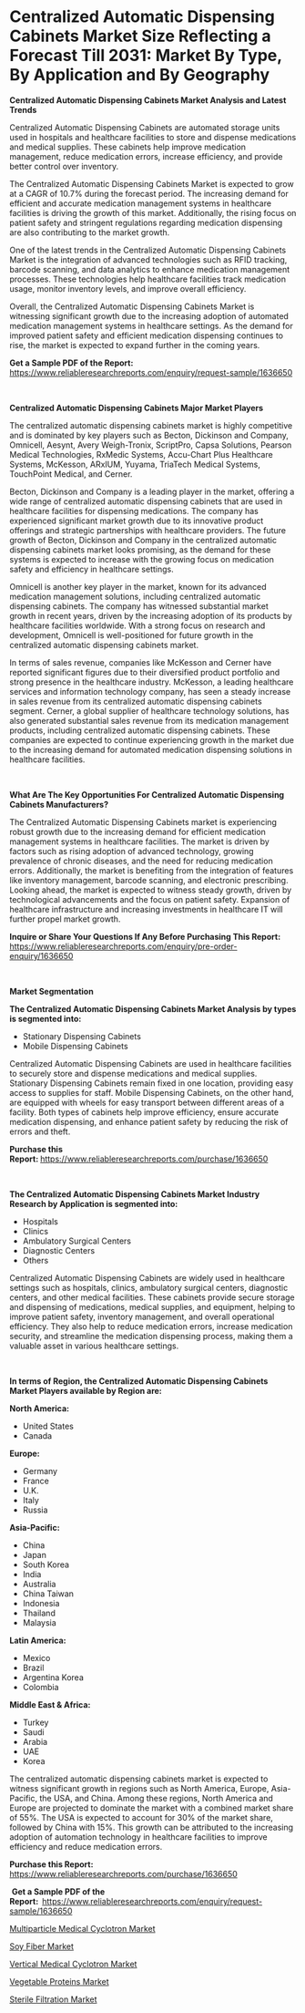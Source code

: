<p><h1>Centralized Automatic Dispensing Cabinets Market Size Reflecting a Forecast Till 2031: Market By Type, By Application and By Geography</h1></p><p><strong>Centralized Automatic Dispensing Cabinets Market Analysis and Latest Trends</strong></p>
<p><p>Centralized Automatic Dispensing Cabinets are automated storage units used in hospitals and healthcare facilities to store and dispense medications and medical supplies. These cabinets help improve medication management, reduce medication errors, increase efficiency, and provide better control over inventory.</p><p>The Centralized Automatic Dispensing Cabinets Market is expected to grow at a CAGR of 10.7% during the forecast period. The increasing demand for efficient and accurate medication management systems in healthcare facilities is driving the growth of this market. Additionally, the rising focus on patient safety and stringent regulations regarding medication dispensing are also contributing to the market growth.</p><p>One of the latest trends in the Centralized Automatic Dispensing Cabinets Market is the integration of advanced technologies such as RFID tracking, barcode scanning, and data analytics to enhance medication management processes. These technologies help healthcare facilities track medication usage, monitor inventory levels, and improve overall efficiency.</p><p>Overall, the Centralized Automatic Dispensing Cabinets Market is witnessing significant growth due to the increasing adoption of automated medication management systems in healthcare settings. As the demand for improved patient safety and efficient medication dispensing continues to rise, the market is expected to expand further in the coming years.</p></p>
<p><strong>Get a Sample PDF of the Report:&nbsp;</strong> <a href="https://www.reliableresearchreports.com/enquiry/request-sample/1636650">https://www.reliableresearchreports.com/enquiry/request-sample/1636650</a></p>
<p>&nbsp;</p>
<p><strong>Centralized Automatic Dispensing Cabinets Major Market Players</strong></p>
<p><p>The centralized automatic dispensing cabinets market is highly competitive and is dominated by key players such as Becton, Dickinson and Company, Omnicell, Aesynt, Avery Weigh-Tronix, ScriptPro, Capsa Solutions, Pearson Medical Technologies, RxMedic Systems, Accu-Chart Plus Healthcare Systems, McKesson, ARxIUM, Yuyama, TriaTech Medical Systems, TouchPoint Medical, and Cerner.</p><p>Becton, Dickinson and Company is a leading player in the market, offering a wide range of centralized automatic dispensing cabinets that are used in healthcare facilities for dispensing medications. The company has experienced significant market growth due to its innovative product offerings and strategic partnerships with healthcare providers. The future growth of Becton, Dickinson and Company in the centralized automatic dispensing cabinets market looks promising, as the demand for these systems is expected to increase with the growing focus on medication safety and efficiency in healthcare settings.</p><p>Omnicell is another key player in the market, known for its advanced medication management solutions, including centralized automatic dispensing cabinets. The company has witnessed substantial market growth in recent years, driven by the increasing adoption of its products by healthcare facilities worldwide. With a strong focus on research and development, Omnicell is well-positioned for future growth in the centralized automatic dispensing cabinets market.</p><p>In terms of sales revenue, companies like McKesson and Cerner have reported significant figures due to their diversified product portfolio and strong presence in the healthcare industry. McKesson, a leading healthcare services and information technology company, has seen a steady increase in sales revenue from its centralized automatic dispensing cabinets segment. Cerner, a global supplier of healthcare technology solutions, has also generated substantial sales revenue from its medication management products, including centralized automatic dispensing cabinets. These companies are expected to continue experiencing growth in the market due to the increasing demand for automated medication dispensing solutions in healthcare facilities.</p></p>
<p>&nbsp;</p>
<p><strong>What Are The Key Opportunities For Centralized Automatic Dispensing Cabinets Manufacturers?</strong></p>
<p><p>The Centralized Automatic Dispensing Cabinets market is experiencing robust growth due to the increasing demand for efficient medication management systems in healthcare facilities. The market is driven by factors such as rising adoption of advanced technology, growing prevalence of chronic diseases, and the need for reducing medication errors. Additionally, the market is benefiting from the integration of features like inventory management, barcode scanning, and electronic prescribing. Looking ahead, the market is expected to witness steady growth, driven by technological advancements and the focus on patient safety. Expansion of healthcare infrastructure and increasing investments in healthcare IT will further propel market growth.</p></p>
<p><strong>Inquire or Share Your Questions If Any Before Purchasing This Report:</strong> <a href="https://www.reliableresearchreports.com/enquiry/pre-order-enquiry/1636650">https://www.reliableresearchreports.com/enquiry/pre-order-enquiry/1636650</a></p>
<p>&nbsp;</p>
<p><strong>Market Segmentation</strong></p>
<p><strong>The Centralized Automatic Dispensing Cabinets Market Analysis by types is segmented into:</strong></p>
<p><ul><li>Stationary Dispensing Cabinets</li><li>Mobile Dispensing Cabinets</li></ul></p>
<p><p>Centralized Automatic Dispensing Cabinets are used in healthcare facilities to securely store and dispense medications and medical supplies. Stationary Dispensing Cabinets remain fixed in one location, providing easy access to supplies for staff. Mobile Dispensing Cabinets, on the other hand, are equipped with wheels for easy transport between different areas of a facility. Both types of cabinets help improve efficiency, ensure accurate medication dispensing, and enhance patient safety by reducing the risk of errors and theft.</p></p>
<p><strong>Purchase this Report:&nbsp;</strong><a href="https://www.reliableresearchreports.com/purchase/1636650">https://www.reliableresearchreports.com/purchase/1636650</a></p>
<p>&nbsp;</p>
<p><strong>The Centralized Automatic Dispensing Cabinets Market Industry Research by Application is segmented into:</strong></p>
<p><ul><li>Hospitals</li><li>Clinics</li><li>Ambulatory Surgical Centers</li><li>Diagnostic Centers</li><li>Others</li></ul></p>
<p><p>Centralized Automatic Dispensing Cabinets are widely used in healthcare settings such as hospitals, clinics, ambulatory surgical centers, diagnostic centers, and other medical facilities. These cabinets provide secure storage and dispensing of medications, medical supplies, and equipment, helping to improve patient safety, inventory management, and overall operational efficiency. They also help to reduce medication errors, increase medication security, and streamline the medication dispensing process, making them a valuable asset in various healthcare settings.</p></p>
<p>&nbsp;</p>
<p><strong>In terms of Region, the Centralized Automatic Dispensing Cabinets Market Players available by Region are:</strong></p>
<p>
    <p> <strong> North America: </strong>
        <ul>
            <li>United States</li>
            <li>Canada</li>
        </ul>
        </p> 
    <p> <strong> Europe: </strong>
        <ul>
            <li>Germany</li>
            <li>France</li>
            <li>U.K.</li>
            <li>Italy</li>
            <li>Russia</li>
        </ul>
        </p> 
    <p> <strong> Asia-Pacific: </strong>
        <ul>
            <li>China</li>
            <li>Japan</li>
            <li>South Korea</li>
            <li>India</li>
            <li>Australia</li>
            <li>China Taiwan</li>
            <li>Indonesia</li>
            <li>Thailand</li>
            <li>Malaysia</li>
        </ul>
        </p> 
    <p> <strong> Latin America: </strong>
        <ul>
            <li>Mexico</li>
            <li>Brazil</li>
            <li>Argentina Korea</li>
            <li>Colombia</li>
        </ul>
        </p> 
    <p> <strong> Middle East & Africa: </strong>
        <ul>
            <li>Turkey</li>
            <li>Saudi</li>
            <li>Arabia</li>
            <li>UAE</li>
            <li>Korea</li>
        </ul>
    </p>
    </p>
<p><p>The centralized automatic dispensing cabinets market is expected to witness significant growth in regions such as North America, Europe, Asia-Pacific, the USA, and China. Among these regions, North America and Europe are projected to dominate the market with a combined market share of 55%. The USA is expected to account for 30% of the market share, followed by China with 15%. This growth can be attributed to the increasing adoption of automation technology in healthcare facilities to improve efficiency and reduce medication errors.</p></p>
<p><strong>Purchase this Report: </strong><a href="https://www.reliableresearchreports.com/purchase/1636650">https://www.reliableresearchreports.com/purchase/1636650</a></p>
<p>&nbsp;<strong>Get a Sample PDF of the Report:&nbsp;&nbsp;</strong><a href="https://www.reliableresearchreports.com/enquiry/request-sample/1636650">https://www.reliableresearchreports.com/enquiry/request-sample/1636650</a></p>
<p><strong></strong></p>
<p><p><a href="https://github.com/beatblasta/Market-Research-Report-List-1/blob/main/multiparticle-medical-cyclotron-market.md">Multiparticle Medical Cyclotron Market</a></p><p><a href="https://issuu.com/reportprime-2/docs/soy-fiber-market-size-2030.pptx">Soy Fiber Market</a></p><p><a href="https://github.com/shotows/Market-Research-Report-List-1/blob/main/vertical-medical-cyclotron-market.md">Vertical Medical Cyclotron Market</a></p><p><a href="https://issuu.com/reportprime-2/docs/vegetable-proteins-market-size-2030.pptx">Vegetable Proteins Market</a></p><p><a href="https://medium.com/@itzelheller546/sterile-filtration-market-insights-into-market-cagr-market-trends-and-growth-strategies-8e93b7b01d8c">Sterile Filtration Market</a></p></p>